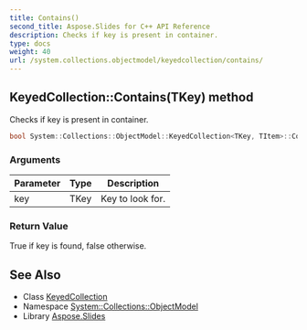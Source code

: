 ```yaml
---
title: Contains()
second_title: Aspose.Slides for C++ API Reference
description: Checks if key is present in container.
type: docs
weight: 40
url: /system.collections.objectmodel/keyedcollection/contains/
---
```

## KeyedCollection::Contains(TKey) method


Checks if key is present in container.

```cpp
bool System::Collections::ObjectModel::KeyedCollection<TKey, TItem>::Contains(TKey key)
```


### Arguments

| Parameter | Type | Description |
| --- | --- | --- |
| key | TKey | Key to look for. |

### Return Value

True if key is found, false otherwise.

## See Also

* Class [KeyedCollection](../)
* Namespace [System::Collections::ObjectModel](../../)
* Library [Aspose.Slides](../../../)